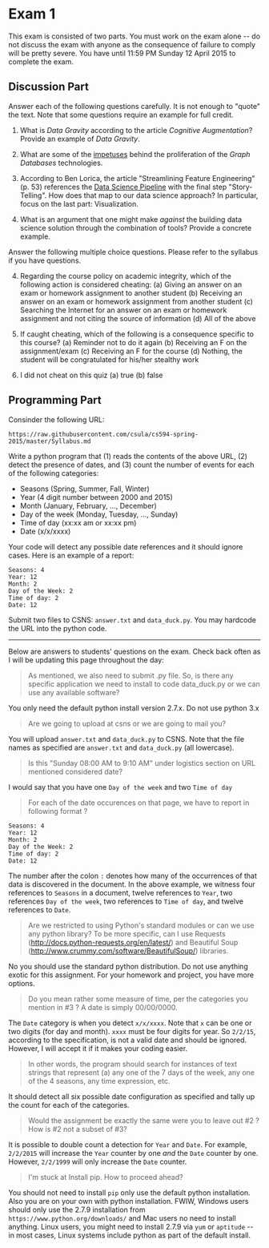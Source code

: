 # Exam 1

This exam is consisted of two parts.  You must work on the exam alone -- do not discuss the exam with anyone as the consequence of failure to comply will be pretty severe.  You have until 11:59 PM Sunday 12 April 2015 to complete the exam.

## Discussion Part

Answer each of the following questions carefully.  It is not enough to "quote" the text.  Note that some questions require an example for full credit.

1. What is _Data Gravity_ according to the article *Cognitive Augmentation*?  Provide an example of _Data Gravity_.

2. What are some of the [impetuses](http://www.merriam-webster.com/dictionary/impetus) behind the proliferation of the _Graph Databases_ technologies.

3. According to Ben Lorica, the article "Streamlining Feature Engineering" (p. 53) references the [Data Science Pipeline](http://radar.oreilly.com/2013/09/data-analysis-just-one-component-of-the-data-science-workflow.html) with the final step "Story-Telling".  How does that map to our data science approach?  In particular, focus on the last part: Visualization.

4. What is an argument that one might make *against* the building data science solution through the combination of tools?  Provide a concrete example.

Answer the following multiple choice questions.  Please refer to the syllabus if you have questions.

4. Regarding the course policy on academic integrity, which of the following action is considered cheating:
(a) Giving an answer on an exam or homework assignment to another student
(b) Receiving an answer on an exam or homework assignment from another student
(c) Searching the Internet for an answer on an exam or homework assignment and not citing the source of information
(d) All of the above

5. If caught cheating, which of the following is a consequence specific to this course?
(a) Reminder not to do it again
(b) Receiving an F on the assignment/exam
(c) Receiving an F for the course
(d) Nothing, the student will be congratulated for his/her stealthy work

6. I did not cheat on this quiz
(a) true
(b) false

## Programming Part

Consinder the following URL:

```
https://raw.githubusercontent.com/csula/cs594-spring-2015/master/Syllabus.md
```

Write a python program that (1) reads the contents of the above URL, (2) detect the presence of dates, and (3) count the number of events for each of the following categories:

* Seasons (Spring, Summer, Fall, Winter)
* Year (4 digit number between 2000 and 2015)
* Month (January, February, ..., December)
* Day of the week (Monday, Tuesday, ..., Sunday)
* Time of day (xx:xx am or xx:xx pm)
* Date (x/x/xxxx)

Your code will detect any possible date references and it should ignore cases. Here is an example of a report: 

```
Seasons: 4 
Year: 12
Month: 2
Day of the Week: 2
Time of day: 2
Date: 12
```

Submit two files to CSNS: `answer.txt` and `data_duck.py`.  You may hardcode the URL into the python code.

---

Below are answers to students' questions on the exam.  Check back often as I will be updating this page throughout the day:

> As mentioned, we also need to submit .py file. So, is there any specific application we need to install to code data_duck.py or we can use any available software? 

You only need the default python install version 2.7.x.  Do not use python 3.x 

> Are we going to upload at csns or we are going to mail you?

You will upload `answer.txt` and `data_duck.py` to CSNS.  Note that the file names as specified are `answer.txt` and `data_duck.py` (all lowercase).

> Is this "Sunday 08:00 AM to 9:10 AM" under logistics section on URL mentioned considered date?

I would say that you have one `Day of the week` and two `Time of day`

> For each of the date occurences on that page, we have to report in following format ?

```
Seasons: 4 
Year: 12
Month: 2
Day of the Week: 2
Time of day: 2
Date: 12
```

The number after the colon `:` denotes how many of the occurrences of that data is discovered in the document.  In the above example, we witness four references to `Seasons` in a document, twelve references to `Year`, two references `Day of the week`, two references to `Time of day`, and twelve references to `Date`.

> Are we restricted to using Python's standard modules or can we use any python library? To be more specific, can I use Requests (http://docs.python-requests.org/en/latest/) and Beautiful Soup (http://www.crummy.com/software/BeautifulSoup/) libraries.

No you should use the standard python distribution.  Do not use anything exotic for this assignment.  For your homework and project, you have more options.

> Do you mean rather some measure of time, per the categories you mention in #3 ?  A date is simply 00/00/0000.

The `Date` category is when you detect `x/x/xxxx`.  Note that `x` can be one or two digits (for day and month).  `xxxx` must be four digits for year.  So `2/2/15`, according to the specification, is not a valid date and should be ignored.  However, I will accept it if it makes your coding easier.

> In other words, the program should search for instances of text strings that represent (a) any one of the 7 days of the week, any one of the 4 seasons, any time expression, etc.

It should detect all six possible date configuration as specified and tally up the count for each of the categories.

> Would the assignment be exactly the same were you to leave out #2 ?  How is #2 not a subset of #3?  

It is possible to double count a detection for `Year` and `Date`.  For example, `2/2/2015` will increase the `Year` counter by one *and* the `Date` counter by one.  However, `2/2/1999` will only increase the `Date` counter.

> I'm stuck at Install pip. How to proceed ahead?

You should not need to install `pip` only use the default python installation.  Also you are on your own with python installation.  FWIW, Windows users should only use the 2.7.9 installation from `https://www.python.org/downloads/` and Mac users no need to install anything.  Linux users, you might need to install 2.7.9 via `yum` or `aptitude` -- in most cases, Linux systems include python as part of the default install.

